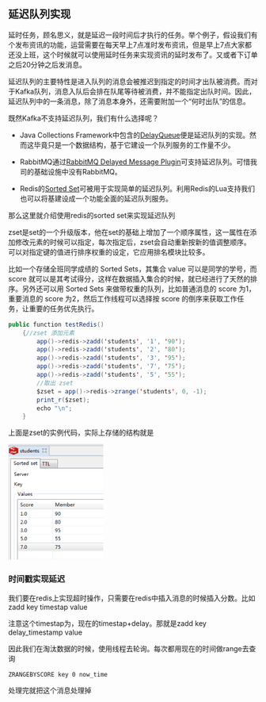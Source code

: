 ## 延迟队列实现

延时任务，顾名思义，就是延迟一段时间后才执行的任务。举个例子，假设我们有个发布资讯的功能，运营需要在每天早上7点准时发布资讯，但是早上7点大家都还没上班，这个时候就可以使用延时任务来实现资讯的延时发布了。又或者下订单之后20分钟之后发消息。



延迟队列的主要特性是进入队列的消息会被推迟到指定的时间才出队被消费。而对于Kafka队列，消息入队后会排在队尾等待被消费，并不能指定出队时间。因此，延迟队列中的一条消息，除了消息本身外，还需要附加一个“何时出队”的信息。



既然Kafka不支持延迟队列，我们有什么选择呢？



- Java Collections Framework中包含的[DelayQueue](https://docs.oracle.com/javase/9/docs/api/java/util/concurrent/DelayQueue.html)便是延迟队列的实现。然而这毕竟只是一个数据结构，基于它建设一个队列服务的工作量不少。

- RabbitMQ通过[RabbitMQ Delayed Message Plugin](https://github.com/rabbitmq/rabbitmq-delayed-message-exchange)可支持延迟队列。可惜我司的基础设施中没有RabbitMQ。

- Redis的[Sorted Set](https://redis.io/topics/data-types#sorted-sets)可被用于实现简单的延迟队列。利用Redis的Lua支持我们也可以将基建设成一个功能全面的延迟队列服务。



那么这里就介绍使用redis的sorted set来实现延迟队列



zset是set的一个升级版本，他在set的基础上增加了一个顺序属性，这一属性在添加修改元素的时候可以指定，每次指定后，zset会自动重新按新的值调整顺序。 可以对指定键的值进行排序权重的设定，它应用排名模块比较多。

比如一个存储全班同学成绩的 Sorted Sets，其集合 value 可以是同学的学号，而 score 就可以是其考试得分，这样在数据插入集合的时候，就已经进行了天然的排序。另外还可以用 Sorted Sets 来做带权重的队列，比如普通消息的 score 为1，重要消息的 score 为2，然后工作线程可以选择按 score 的倒序来获取工作任务，让重要的任务优先执行。



```java
public function testRedis()
    {//zset 添加元素
        app()->redis->zadd('students', '1', '90');
        app()->redis->zadd('students', '2', '80');
        app()->redis->zadd('students', '3', '95');
        app()->redis->zadd('students', '7', '75');
        app()->redis->zadd('students', '5', '55');
        //取出 zset
        $zset = app()->redis->zrange('students', 0, -1);
        print_r($zset);
        echo "\n";
    }
```



上面是zset的实例代码，实际上存储的结构就是



![1566805240517](image/1566805240517.png)

### 时间戳实现延迟



我们要在redis上实现超时操作，只需要在redis中插入消息的时候插入分数。比如zadd key timestap value



注意这个timestap为，现在的timestap+delay。那就是zadd key delay_timestamp value

因此我们在淘汰数据的时候，使用线程去轮询。每次都用现在的时间做range去查询

```
ZRANGEBYSCORE key 0 now_time
```

处理完就把这个消息处理掉